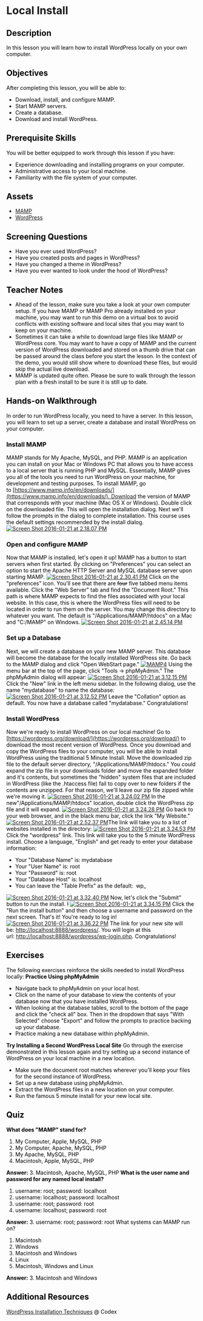 # Local Install

## <span style="color: #000000">Description</span>

<span style="color: #000000">In this lesson you will learn how to install WordPress locally on your own computer.</span>

## <span style="color: #000000">Objectives</span>

<span style="color: #000000">After completing this lesson, you will be able to:</span>

*   <span style="color: #000000">Download, install, and configure MAMP.</span>
*   <span style="color: #000000">Start MAMP servers.</span>
*   <span style="color: #000000">Create a database.</span>
*   <span style="color: #000000">Download and install WordPress.</span>

## <span style="color: #000000">Prerequisite Skills</span>

<span style="color: #000000">You will be better equipped to work through this lesson if you have:</span>

*   <span style="color: #000000">Experience downloading and installing programs on your computer.</span>
*   <span style="color: #000000">Administrative access to your local machine.</span>
*   <span style="color: #000000">Familiarity with the file system of your computer.</span>

## <span style="color: #000000">Assets</span>

*   <span style="color: #000000">[MAMP](https://www.mamp.info/en/)</span>
*   <span style="color: #000000">[WordPress](https://wordpress.org/download/)</span>

## <span style="color: #000000">Screening Questions</span>

*   <span style="color: #000000">Have you ever used WordPress?</span>
*   <span style="color: #000000">Have you created posts and pages in WordPress?</span>
*   <span style="color: #000000">Have you changed a theme in WordPress?</span>
*   <span style="color: #000000">Have you ever wanted to look under the hood of WordPress?</span>

## <span style="color: #000000">Teacher Notes</span>

*   <span style="color: #000000">Ahead of the lesson, make sure you take a look at your own computer setup. If you have MAMP or MAMP Pro already installed on your machine, you may want to run this demo on a virtual box to avoid conflicts with existing software and local sites that you may want to keep on your machine.</span>
*   <span style="color: #000000">Sometimes it can take a while to download large files like MAMP or WordPress core. You may want to have a copy of MAMP and the current version of WordPress downloaded and stored on a thumb drive that can be passed around the class before you start the lesson. In the context of the demo, you would still show where to download these files, but would skip the actual live download.</span>
*   <span style="color: #000000">MAMP is updated quite often. Please be sure to walk through the lesson plan with a fresh install to be sure it is still up to date.</span>

## <span style="color: #000000">Hands-on Walkthrough</span>

<span style="color: #000000">In order to run WordPress locally, you need to have a server. In this lesson, you will learn to set up a server, create a database and install WordPress on your computer.</span>

### <span style="color: #000000">Install MAMP</span>

<span style="color: #000000">MAMP stands for My Apache, MySQL, and PHP. MAMP is an application you can install on your Mac or Windows PC that allows you to have access to a local server that is running PHP and MySQL. Essentially, MAMP gives you all of the tools you need to run WordPress on your machine, for development and testing purposes.</span> <span style="color: #000000">To install MAMP, go to [https://www.mamp.info/en/downloads/](https://www.mamp.info/en/downloads/). Download the version of MAMP that corresponds with your machine (Mac OS X or Windows). Double click on the downloaded file. This will open the installation dialog. Next we'll follow the prompts in the dialog to complete installation. This course uses the default settings recommended by the install dialog.</span> <span style="color: #000000">[![Screen Shot 2016-01-21 at 2.18.07 PM](https://make.wordpress.org/training/files/2014/10/Screen-Shot-2016-01-21-at-2.18.07-PM-300x188.png)](https://make.wordpress.org/training/files/2014/10/Screen-Shot-2016-01-21-at-2.18.07-PM.png)</span>

### <span style="color: #000000">Open and configure MAMP</span>

<span style="color: #000000">Now that MAMP is installed, let's open it up! MAMP has a button to start servers when first started. By clicking on "Preferences" you can select an option to start the Apache HTTP Server and MySQL database server upon starting MAMP.</span> <span style="color: #000000">[![Screen Shot 2016-01-21 at 2.30.41 PM](https://make.wordpress.org/training/files/2014/10/Screen-Shot-2016-01-21-at-2.30.41-PM-300x229.png)](https://make.wordpress.org/training/files/2014/10/Screen-Shot-2016-01-21-at-2.30.41-PM.png)</span> <span style="color: #000000">Click on the "preferences" icon. You'll see that there are <del>four</del> five tabbed menu items available.</span> <span style="color: #000000">Click the "Web Server" tab and find the "Document Root." This path is where MAMP expects to find the files associated with your local website. In this case, this is where the WordPress files will need to be located in order to run them on the server. You may change this directory to whatever you want. The default is "/Applications/MAMP/htdocs" on a Mac and "C:/MAMP" on Windows. [![Screen Shot 2016-01-21 at 2.45.14 PM](https://make.wordpress.org/training/files/2014/10/Screen-Shot-2016-01-21-at-2.45.14-PM-300x230.png)](https://make.wordpress.org/training/files/2014/10/Screen-Shot-2016-01-21-at-2.45.14-PM.png)</span>

### <span style="color: #000000">Set up a Database</span>

<span style="color: #000000">Next, we will create a database on your new MAMP server. This database will become the database for the locally installed WordPress site.</span> <span style="color: #000000">Go back to the MAMP dialog and click "Open WebStart page."</span> <span style="color: #000000">[![MAMP4](https://make.wordpress.org/training/files/2014/10/MAMP4-1024x471.jpg)](https://make.wordpress.org/training/files/2014/10/MAMP4.jpg) [](https://make.wordpress.org/training/files/2014/10/Screen-Shot-2016-01-21-at-2.52.37-PM.png) </span> <span style="color: #000000">Using the menu bar at the top of the page, click "Tools -> phpMyAdmin."</span> <span style="color: #000000">The phpMyAdmin dialog will appear: [![Screen Shot 2016-01-21 at 3.12.15 PM](https://make.wordpress.org/training/files/2014/10/Screen-Shot-2016-01-21-at-3.12.15-PM-1024x514.png)](https://make.wordpress.org/training/files/2014/10/Screen-Shot-2016-01-21-at-3.12.15-PM.png)</span> <span style="color: #000000">Click the "New" link in the left menu sidebar.</span> <span style="color: #000000">In the following dialog, use the name "mydatabase" to name the database:[![Screen Shot 2016-01-21 at 3.12.52 PM](https://make.wordpress.org/training/files/2014/10/Screen-Shot-2016-01-21-at-3.12.52-PM-1024x560.png)](https://make.wordpress.org/training/files/2014/10/Screen-Shot-2016-01-21-at-3.12.52-PM.png)</span> <span style="color: #000000">Leave the "Collation" option as default.</span> <span style="color: #000000">You now have a database called "mydatabase." Congratulations!</span>

### <span style="color: #000000">Install WordPress</span>

<span style="color: #000000">Now we're ready to install WordPress on our local machine! Go to [https://wordpress.org/download/](https://wordpress.org/download/) to download the most recent version of WordPress. Once you download and copy the WordPress files to your computer, you will be able to install WordPress using the traditional 5 Minute Install.</span> <span style="color: #000000">Move the downloaded zip file to the default server directory, "/Applications/MAMP/htdocs." You could expand the zip file in your downloads folder and move the expanded folder and it's contents, but sometimes the "hidden" system files that are included in WordPress (like the .htaccess file) fail to copy over to new folders if the contents are unzipped. For that reason, we'll leave our zip file zipped while we're moving it.</span> <span style="color: #000000">[![Screen Shot 2016-01-21 at 3.24.02 PM](https://make.wordpress.org/training/files/2014/10/Screen-Shot-2016-01-21-at-3.24.02-PM-300x99.png)](https://make.wordpress.org/training/files/2014/10/Screen-Shot-2016-01-21-at-3.24.02-PM.png)</span> <span style="color: #000000">In the new"/Applications/MAMP/htdocs" location, double click the WordPress zip file and it will expand.</span> <span style="color: #000000">[![Screen Shot 2016-01-21 at 3.24.28 PM](https://make.wordpress.org/training/files/2014/10/Screen-Shot-2016-01-21-at-3.24.28-PM-300x84.png)](https://make.wordpress.org/training/files/2014/10/Screen-Shot-2016-01-21-at-3.24.28-PM.png)</span> <span style="color: #000000">Go back to your web browser, and in the black menu bar, click the link "My Website."[![Screen Shot 2016-01-21 at 2.52.37 PM](https://make.wordpress.org/training/files/2014/10/Screen-Shot-2016-01-21-at-2.52.37-PM-300x188.png)](https://make.wordpress.org/training/files/2014/10/Screen-Shot-2016-01-21-at-2.52.37-PM.png)The link will take you to a list of websites installed in the directory:</span> <span style="color: #000000">[![Screen Shot 2016-01-21 at 3.24.53 PM](https://make.wordpress.org/training/files/2014/10/Screen-Shot-2016-01-21-at-3.24.53-PM-300x175.png)](https://make.wordpress.org/training/files/2014/10/Screen-Shot-2016-01-21-at-3.24.53-PM.png)Click the "wordpress" link. This link will take you to the 5 minute WordPress install.</span> <span style="color: #000000">Choose a language, "English" and get ready to enter your database information:</span>

*   <span style="color: #000000">Your "Database Name" is: mydatabase</span>
*   <span style="color: #000000">Your "User Name" is: root</span>
*   <span style="color: #000000">Your "Password" is: root</span>
*   <span style="color: #000000">Your "Database Host" is: localhost</span>
*   <span style="color: #000000">You can leave the "Table Prefix" as the default:  wp_</span>

<span style="color: #000000">[![Screen Shot 2016-01-21 at 3.32.40 PM](https://make.wordpress.org/training/files/2014/10/Screen-Shot-2016-01-21-at-3.32.40-PM-300x208.png)](https://make.wordpress.org/training/files/2014/10/Screen-Shot-2016-01-21-at-3.32.40-PM.png)</span> <span style="color: #000000">Now, let's click the "Submit" button to run the install. <del>!</del></span> <span style="color: #000000">[![Screen Shot 2016-01-21 at 3.34.15 PM](https://make.wordpress.org/training/files/2014/10/Screen-Shot-2016-01-21-at-3.34.15-PM-1024x352.png)](https://make.wordpress.org/training/files/2014/10/Screen-Shot-2016-01-21-at-3.34.15-PM.png)</span> <span style="color: #000000">Click the "Run the install button" and then choose a username and password on the next screen. That's it! You're ready to log in!</span> <span style="color: #000000"> [![Screen Shot 2016-01-21 at 3.36.22 PM](https://make.wordpress.org/training/files/2014/10/Screen-Shot-2016-01-21-at-3.36.22-PM-300x237.png)](https://make.wordpress.org/training/files/2014/10/Screen-Shot-2016-01-21-at-3.36.22-PM.png)</span> <span style="color: #000000">The link for your new site will be: [http://localhost:8888/wordpress/](http://localhost:8888/wordpress/). You will login at this url: [http://localhost:8888/wordpress/wp-login.php](http://localhost:8888/wordpress/wp-login.php). Congratulations!</span>

## <span style="color: #000000">Exercises</span>

<span style="color: #000000">The following exercises reinforce the skills needed to install WordPress locally:</span> <span style="color: #000000">**Practice Using phpMyAdmin**</span>

*   <span style="color: #000000">Navigate back to phpMyAdmin on your local host.</span>
*   <span style="color: #000000">Click on the name of your database to view the contents of your database now that you have installed WordPress.</span>
*   <span style="color: #000000">When looking at the database tables, scroll to the bottom of the page and click the "check all" box. Then in the dropdown that says "With Selected" choose "Export" and follow the prompts to practice backing up your database.</span>
*   <span style="color: #000000">Practice making a new database within phpMyAdmin.</span>

<span style="color: #000000">**Try Installing a Second WordPress Local Site**</span> <span style="color: #000000">Go through the exercise demonstrated in this lesson again and try setting up a second instance of WordPress on your local machine in a new location.</span>

*   <span style="color: #000000">Make sure the document root matches wherever you'll keep your files for the second instance of WordPress.</span>
*   <span style="color: #000000">Set up a new database using phpMyAdmin.</span>
*   <span style="color: #000000">Extract the WordPress files in a new location on your computer.</span>
*   <span style="color: #000000">Run the famous 5 minute install for your new local site.</span>

## <span style="color: #000000">Quiz</span>

<span style="color: #000000">**What does "MAMP" stand for?**</span>

1.  <span style="color: #000000">My Computer, Apple, MySQL, PHP</span>
2.  <span style="color: #000000">My Computer, Apache, MySQL, PHP</span>
3.  <span style="color: #000000">My Apache, MySQL, PHP</span>
4.  <span style="color: #000000">Macintosh, Apple, MySQL, PHP</span>

<span style="color: #000000">**Answer:** 3\. Macintosh, Apache, MySQL, PHP</span> <span style="color: #000000">**What is the user name and password for any named local install?**</span>

1.  <span style="color: #000000">username: root; password: localhost</span>
2.  <span style="color: #000000">username: localhost; password: localhost</span>
3.  <span style="color: #000000">username: root; password: root</span>
4.  <span style="color: #000000">username: localhost; password: root</span>

<span style="color: #000000">**Answer:** 3\. username: root; password: root</span> <span style="color: #000000">What systems can MAMP run on?</span>

1.  <span style="color: #000000">Macintosh</span>
2.  <span style="color: #000000">Windows</span>
3.  <span style="color: #000000">Macintosh and Windows</span>
4.  <span style="color: #000000">Linux</span>
5.  <span style="color: #000000">Macintosh, Windows and Linux</span>

<span style="color: #000000">**Answer:** 3\. Macintosh and Windows</span>

## <span style="color: #000000">Additional Resources</span>

<span style="color: #000000">[WordPress Installation Techniques](https://codex.wordpress.org/WordPress_Installation_Techniques) @ Codex</span>
